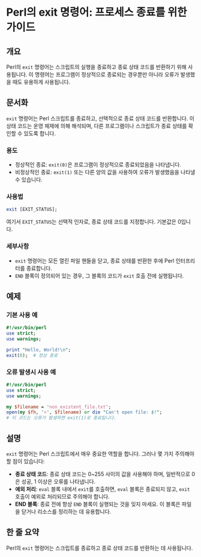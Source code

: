 <!--
Meta Description: # Perl의 exit 명령어: 프로세스 종료를 위한 가이드 ## 개요 Perl의 `exit` 명령어는 스크립트의 실행을 종료하고 종료 상태 코드를 반환하기 위해 사용됩니다. 이 명령어는 프로그램이 정상적으로 종료되는 경우뿐만 아니라 오류가 발생했을 때도 유용하게 사용...
Meta Keywords: exit, perl, 명령어는, 코드를, use
-->

# Perl의 exit 명령어: 프로세스 종료를 위한 가이드

## 개요
Perl의 `exit` 명령어는 스크립트의 실행을 종료하고 종료 상태 코드를 반환하기 위해 사용됩니다. 이 명령어는 프로그램이 정상적으로 종료되는 경우뿐만 아니라 오류가 발생했을 때도 유용하게 사용됩니다.

## 문서화
`exit` 명령어는 Perl 스크립트를 종료하고, 선택적으로 종료 상태 코드를 반환합니다. 이 상태 코드는 운영 체제에 의해 해석되며, 다른 프로그램이나 스크립트가 종료 상태를 확인할 수 있도록 합니다.

### 용도
- 정상적인 종료: `exit(0)`은 프로그램이 정상적으로 종료되었음을 나타냅니다.
- 비정상적인 종료: `exit(1)` 또는 다른 양의 값을 사용하여 오류가 발생했음을 나타낼 수 있습니다.

### 사용법
```perl
exit [EXIT_STATUS];
```
여기서 `EXIT_STATUS`는 선택적 인자로, 종료 상태 코드를 지정합니다. 기본값은 0입니다.

### 세부사항
- `exit` 명령어는 모든 열린 파일 핸들을 닫고, 종료 상태를 반환한 후에 Perl 인터프리터를 종료합니다.
- `END` 블록이 정의되어 있는 경우, 그 블록의 코드가 `exit` 호출 전에 실행됩니다.

## 예제
### 기본 사용 예
```perl
#!/usr/bin/perl
use strict;
use warnings;

print "Hello, World!\n";
exit(0);  # 정상 종료
```

### 오류 발생시 사용 예
```perl
#!/usr/bin/perl
use strict;
use warnings;

my $filename = 'non_existent_file.txt';
open(my $fh, '<', $filename) or die "Can't open file: $!";
# 이 코드는 오류가 발생하면 exit(1)로 종료됩니다.
```

## 설명
`exit` 명령어는 Perl 스크립트에서 매우 중요한 역할을 합니다. 그러나 몇 가지 주의해야 할 점이 있습니다:

- **종료 상태 코드**: 종료 상태 코드는 0~255 사이의 값을 사용해야 하며, 일반적으로 0은 성공, 1 이상은 오류를 나타냅니다.
- **예외 처리**: `eval` 블록 내에서 `exit`를 호출하면, `eval` 블록은 종료되지 않고, `exit` 호출이 예외로 처리되므로 주의해야 합니다.
- **END 블록**: 종료 전에 항상 `END` 블록이 실행되는 것을 잊지 마세요. 이 블록은 파일을 닫거나 리소스를 정리하는 데 유용합니다.

## 한 줄 요약
Perl의 `exit` 명령어는 스크립트를 종료하고 종료 상태 코드를 반환하는 데 사용됩니다.